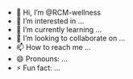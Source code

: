 - 👋 Hi, I’m @RCM-wellness
- 👀 I’m interested in ...
- 🌱 I’m currently learning ...
- 💞️ I’m looking to collaborate on ...
- 📫 How to reach me ...
- 😄 Pronouns: ...
- ⚡ Fun fact: ...

<!---
RCM-wellness/RCM-wellness is a ✨ special ✨ repository because its `README.md` (this file) appears on your GitHub profile.
You can click the Preview link to take a look at your changes.
--->
